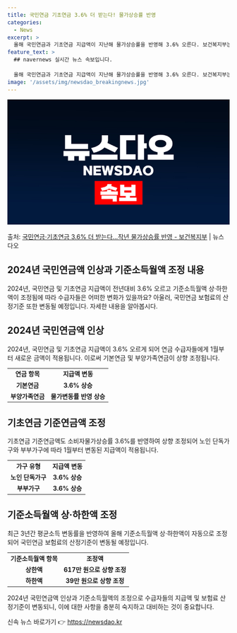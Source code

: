 ```yaml
---
title: 국민연금 기초연금 3.6% 더 받는다! 물가상승률 반영
categories:
  - News
excerpt: >
  올해 국민연금과 기초연금 지급액이 지난해 물가상승률을 반영해 3.6% 오른다. 보건복지부는 9일 2024년도…
feature_text: >
  ## navernews 실시간 뉴스 속보입니다.

  올해 국민연금과 기초연금 지급액이 지난해 물가상승률을 반영해 3.6% 오른다. 보건복지부는 9일 2024년도…
image: '/assets/img/newsdao_breakingnews.jpg'
---
```


![뉴스다오 속보](/assets/img/newsdao_breakingnews.jpg)

<p>출처: <a href="https://newsdao.kr/2961" rel="dofollow">국민연금·기초연금 3.6% 더 받는다…작년 물가상승률 반영 - 보건복지부</a> | 뉴스다오</p>

<h2 data-ke-size="size26">2024년 국민연금액 인상과 기준소득월액 조정 내용</h2>
<p data-ke-size="size16">2024년, 국민연금 및 기초연금 지급액이 전년대비 3.6% 오르고 기준소득월액 상·하한액이 조정됨에 따라 수급자들은 어떠한 변화가 있을까요? 아울러, 국민연금 보험료의 산정기준 또한 변동될 예정입니다. 자세한 내용을 알아봅시다.</p>

<h2 data-ke-size="size24">2024년 국민연금액 인상</h2>
<p data-ke-size="size16">2024년, 국민연금 및 기초연금 지급액이 3.6% 오르게 되어 연금 수급자들에게 1월부터 새로운 금액이 적용됩니다. 이로써 기본연금 및 부양가족연금이 상향 조정됩니다.</p>
<table>
	<tr>
		<td style="text-align: center; height: 17px;"><b>연금 항목</b></td>
		<td style="text-align: center; height: 17px;"><b>지급액 변동</b></td>
	</tr>
	<tr>
		<td style="text-align: center; height: 17px;"><b>기본연금</b></td>
		<td style="text-align: center; height: 17px;"><b>3.6% 상승</b></td>
	</tr>
	<tr>
		<td style="text-align: center; height: 17px;"><b>부양가족연금</b></td>
		<td style="text-align: center; height: 17px;"><b>물가변동률 반영 상승</b></td>
	</tr>
</table>

<h2 data-ke-size="size24">기초연금 기준연금액 조정</h2>
<p data-ke-size="size16">기초연금 기준연금액도 소비자물가상승률 3.6%를 반영하여 상향 조정되어 노인 단독가구와 부부가구에 따라 1월부터 변동된 지급액이 적용됩니다.</p>
<table>
	<tr>
		<td style="text-align: center; height: 17px;"><b>가구 유형</b></td>
		<td style="text-align: center; height: 17px;"><b>지급액 변동</b></td>
	</tr>
	<tr>
		<td style="text-align: center; height: 17px;"><b>노인 단독가구</b></td>
		<td style="text-align: center; height: 17px;"><b>3.6% 상승</b></td>
	</tr>
	<tr>
		<td style="text-align: center; height: 17px;"><b>부부가구</b></td>
		<td style="text-align: center; height: 17px;"><b>3.6% 상승</b></td>
	</tr>
</table>

<h2 data-ke-size="size24">기준소득월액 상·하한액 조정</h2>
<p data-ke-size="size16">최근 3년간 평균소득 변동률을 반영하여 올해 기준소득월액 상·하한액이 자동으로 조정되어 국민연금 보험료의 산정기준이 변동될 예정입니다.</p>
<table>
	<tr>
		<td style="text-align: center; height: 17px;"><b>기준소득월액 항목</b></td>
		<td style="text-align: center; height: 17px;"><b>조정액</b></td>
	</tr>
	<tr>
		<td style="text-align: center; height: 17px;"><b>상한액</b></td>
		<td style="text-align: center; height: 17px;"><b>617만 원으로 상향 조정</b></td>
	</tr>
	<tr>
		<td style="text-align: center; height: 17px;"><b>하한액</b></td>
		<td style="text-align: center; height: 17px;"><b>39만 원으로 상향 조정</b></td>
	</tr>
</table>

<p data-ke-size="size16">2024년 국민연금액 인상과 기준소득월액의 조정으로 수급자들의 지급액 및 보험료 산정기준이 변동되니, 이에 대한 사항을 충분히 숙지하고 대비하는 것이 중요합니다.</p> 

신속 뉴스 바로가기 👉 <a href="https://newsdao.kr" rel="dofollow">https://newsdao.kr</a>


